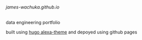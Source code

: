 ###### james-wachuka.github.io
data engineering portfolio

built using [hugo alexa-theme](https://www.google.com/url?sa=t&rct=j&q=&esrc=s&source=web&cd=&cad=rja&uact=8&ved=2ahUKEwiZvOSbhrj8AhXch_0HHZK9CT0QFnoECA0QAQ&url=https%3A%2F%2Fthemes.gohugo.io%2Fthemes%2Falexa-portfolio%2F&usg=AOvVaw1nIfKLD9qvg_dkoQhoc1b7) and depoyed using github pages
